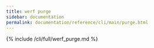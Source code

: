 ```yaml
---
title: werf purge
sidebar: documentation
permalink: documentation/reference/cli/main/purge.html
---
```


{% include /cli/full/werf_purge.md %}
